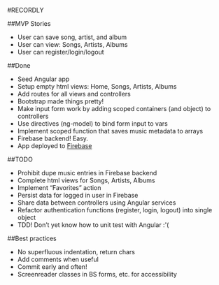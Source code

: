 #RECORDLY

##MVP Stories
- User can save song, artist, and album
- User can view: Songs, Artists, Albums
- User can register/login/logout

##Done
- Seed Angular app
- Setup empty html views: Home, Songs, Artists, Albums
- Add routes for all views and controllers
- Bootstrap made things pretty!
- Make input form work by adding scoped containers (and object) to controllers
- Use directives (ng-model) to bind form input to vars
- Implement scoped function that saves music metadata to arrays
- Firebase backend! Easy.
- App deployed to [Firebase](https://recordly.firebaseapp.com/#/)

##TODO
- Prohibit dupe music entries in Firebase backend
- Complete html views for Songs, Artists, Albums
- Implement “Favorites” action
- Persist data for logged in user in Firebase
- Share data between controllers using Angular services
- Refactor authentication functions (register, login, logout) into single object
- TDD! Don’t yet know how to unit test with Angular :'(

##Best practices
- No superfluous indentation, return chars
- Add comments when useful
- Commit early and often!
- Screenreader classes in BS forms, etc. for accessibility
